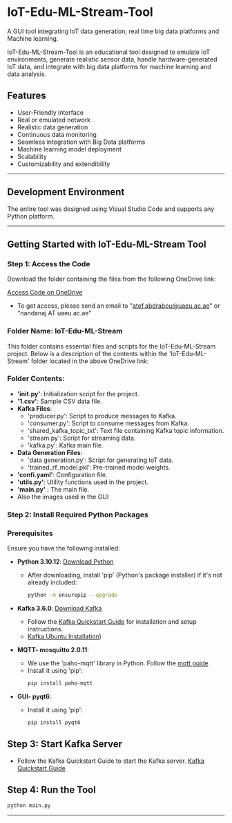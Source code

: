 # IoT-Edu-ML-Stream-Tool

A GUI tool integrating IoT data generation, real time big data platforms and Machine learning.

IoT-Edu-ML-Stream-Tool is an educational tool designed to emulate IoT environments, generate realistic sensor data, handle hardware-generated IoT data, and integrate with big data platforms for machine learning and data analysis.

## Features

- User-Friendly interface
- Real or emulated network
- Realistic data generation
- Continuous data monitoring
- Seamless integration with Big Data platforms
- Machine learning model deployment
- Scalability
- Customizability and extendibility

---

## Development Environment
The entire tool was designed using Visual Studio Code and supports any Python platform.

---

## Getting Started with IoT-Edu-ML-Stream Tool

### Step 1: Access the Code

Download the folder containing the files from the following OneDrive link:

[Access Code on OneDrive](https://alumniuaeuac-my.sharepoint.com/:f:/r/personal/nandanaj_uaeu_ac_ae/Documents/IoT-Edu-ML-Stream?csf=1&web=1&e=ZowPbV)
- To get access, please send an email to "atef.abdrabou@uaeu.ac.ae" or "nandanaj AT uaeu.ac.ae" 

### Folder Name: IoT-Edu-ML-Stream

This folder contains essential files and scripts for the IoT-Edu-ML-Stream project. Below is a description of the contents within the 'IoT-Edu-ML-Stream' folder located in the above OneDrive link:

### Folder Contents:

- **'init.py'**: Initialization script for the project.
- **'1.csv'**: Sample CSV data file.
- **Kafka Files**:
  - 'producer.py': Script to produce messages to Kafka.
  - 'consumer.py': Script to consume messages from Kafka.
  - 'shared_kafka_topic_txt': Text file containing Kafka topic information.
  - 'stream.py': Script for streaming data.
  - 'kafka.py': Kafka main file.
- **Data Generation Files**:
  - 'data generation.py': Script for generating IoT data.
  - 'trained_rf_model.pkl': Pre-trained model weights.
- **'confi.yaml'**: Configuration file.
- **'utils.py'**: Utility functions used in the project.
- **'main.py'** : The main file.
- Also the images used in the GUI

### Step 2: Install Required Python Packages
### Prerequisites

Ensure you have the following installed:

- **Python 3.10.12**: [Download Python](https://www.python.org/downloads/)
  - After downloading, install 'pip' (Python's package installer) if it's not already included:
    ```bash
    python -m ensurepip --upgrade
    ```

- **Kafka 3.6.0**: [Download Kafka](https://kafka.apache.org/downloads)
  - Follow the [Kafka Quickstart Guide](https://kafka.apache.org/quickstart) for installation and setup instructions.
  - [Kafka Ubuntu Installation](https://www.digitalocean.com/community/tutorials/how-to-install-apache-kafka-on-ubuntu-20-04))

- **MQTT- mosquitto 2.0.11**: 
  - We use the 'paho-mqtt' library in Python. Follow the [mqtt guide](https://mosquitto.org/blog/2021/06/version-2-0-11-released/)
  - Install it using 'pip':
    ```bash
    pip install paho-mqtt
    ```
- **GUI- pyqt6**:
  - Install it using 'pip':
    ```bash
    pip install pyqt6
    ```
  
## Step 3: Start Kafka Server

- Follow the Kafka Quickstart Guide to start the Kafka server. [Kafka Quickstart Guide](https://kafka.apache.org/quickstart)

## Step 4: Run the Tool
```bash
python main.py
```
---













